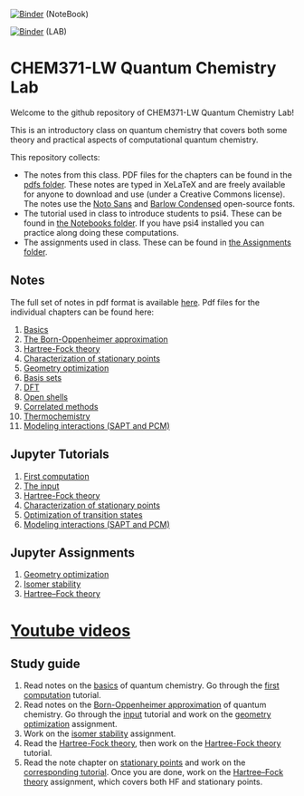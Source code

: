 [![Binder](https://mybinder.org/badge_logo.svg)](https://mybinder.org/v2/gh/yychuang/CHEM371-LW-QuantumChemistryLab/tree/master/HEAD?filepath=index.ipynb) (NoteBook)

[![Binder](https://mybinder.org/badge_logo.svg)](https://mybinder.org/v2/gh/yychuang/CHEM371-LW-QuantumChemistryLab/tree/master/HEAD?urlpath=lab) (LAB)


# CHEM371-LW Quantum Chemistry Lab

Welcome to the github repository of CHEM371-LW Quantum Chemistry Lab!

This is an introductory class on quantum chemistry that covers both some theory and practical aspects of computational quantum chemistry.

This repository collects:
- The notes from this class. PDF files for the chapters can be found in the [pdfs folder](pdfs). These notes are typed in XeLaTeX and are freely available for anyone to download and use (under a Creative Commons license). The notes use the [Noto Sans](https://fonts.google.com/specimen/Noto+Sans) and [Barlow Condensed](https://fonts.google.com/specimen/Barlow+Condensed) open-source fonts.
- The tutorial used in class to introduce students to psi4. These can be found in [the Notebooks folder](Notebooks). If you have psi4 installed you can practice along doing these computations.
- The assignments used in class. These can be found in [the Assignments folder](Assignments).

## Notes
The full set of notes in pdf format is available [here](https://github.com/fevangelista/CHEM371-LW-QuantumChemistryLab/blob/master/pdfs/chem371-notes.pdf). Pdf files for the individual chapters can be found here:
1. [Basics](https://github.com/fevangelista/CHEM371-LW-QuantumChemistryLab/blob/master/pdfs/01-Basics.pdf)
1. [The Born-Oppenheimer approximation](https://github.com/fevangelista/CHEM371-LW-QuantumChemistryLab/blob/master/pdfs/02-BornOppenheimer.pdf)
1. [Hartree-Fock theory](https://github.com/fevangelista/CHEM371-LW-QuantumChemistryLab/blob/master/pdfs/03-Hartree-Fock.pdf)
1. [Characterization of stationary points](https://github.com/fevangelista/CHEM371-LW-QuantumChemistryLab/blob/master/pdfs/04-StationaryPoints.pdf)
1. [Geometry optimization](https://github.com/fevangelista/CHEM371-LW-QuantumChemistryLab/blob/master/pdfs/05-GeometryOptimization.pdf)
1. [Basis sets](https://github.com/fevangelista/CHEM371-LW-QuantumChemistryLab/blob/master/pdfs/06-BasisSets.pdf)
1. [DFT](https://github.com/fevangelista/CHEM371-LW-QuantumChemistryLab/blob/master/pdfs/07-DFT.pdf)
1. [Open shells](https://github.com/fevangelista/CHEM371-LW-QuantumChemistryLab/blob/master/pdfs/08-OpenShells.pdf)
1. [Correlated methods](https://github.com/fevangelista/CHEM371-LW-QuantumChemistryLab/blob/master/pdfs/09-CorrelatedMethods.pdf)
1. [Thermochemistry](https://github.com/fevangelista/CHEM371-LW-QuantumChemistryLab/blob/master/pdfs/10-Thermochemistry.pdf)
1. [Modeling interactions (SAPT and PCM)](https://github.com/fevangelista/CHEM371-LW-QuantumChemistryLab/blob/master/pdfs/11-ModelingInteractions.pdf)

## Jupyter Tutorials
1. [First computation](https://github.com/fevangelista/CHEM371-LW-QuantumChemistryLab/tree/master/Notebooks/00-FirstComputation)
1. [The input](https://github.com/fevangelista/CHEM371-LW-QuantumChemistryLab/tree/master/Notebooks/01-TheInput)
1. [Hartree-Fock theory](https://github.com/fevangelista/CHEM371-LW-QuantumChemistryLab/tree/master/Notebooks/02-HartreeFock)
1. [Characterization of stationary points](https://github.com/fevangelista/CHEM371-LW-QuantumChemistryLab/tree/master/Notebooks/03-StationaryPoints)
1. [Optimization of transition states](https://github.com/fevangelista/CHEM371-LW-QuantumChemistryLab/tree/master/Notebooks/04-GeometryOptimization)
1. [Modeling interactions (SAPT and PCM)](https://github.com/fevangelista/CHEM371-LW-QuantumChemistryLab/tree/master/Notebooks/11-ModelingInteractions)

## Jupyter Assignments
1. [Geometry optimization](https://github.com/fevangelista/CHEM371-LW-QuantumChemistryLab/blob/master/Assignments/01-GeometryOptimization/01-GeoometryOptimization.ipynb)
1. [Isomer stability](https://github.com/fevangelista/CHEM371-LW-QuantumChemistryLab/blob/master/Assignments/02-IsomerStability/02-IsomerStability.ipynb)
1. [Hartree–Fock theory](https://github.com/fevangelista/CHEM371-LW-QuantumChemistryLab/blob/master/Assignments/03-HartreeFockTheory/03-HartreeFockTheory.ipynb)

# [Youtube videos](https://www.youtube.com/watch?v=bzwMcHKlUrI&list=PLECvNEnFI6_sTZpJhgEOT9Yk7UQittasl)

## Study guide
1. Read notes on the [basics](https://github.com/fevangelista/CHEM371-LW-QuantumChemistryLab/blob/master/pdfs/01-Basics.pdf) of quantum chemistry. Go through the [first computation](https://github.com/fevangelista/CHEM371-LW-QuantumChemistryLab/tree/master/Notebooks/00-FirstComputation) tutorial.
1. Read notes on the [Born-Oppenheimer approximation](https://github.com/fevangelista/CHEM371-LW-QuantumChemistryLab/blob/master/pdfs/01-Basics.pdf) of quantum chemistry.  Go through the [input](https://github.com/fevangelista/CHEM371-LW-QuantumChemistryLab/tree/master/Notebooks/01-TheInput) tutorial and work on the [geometry optimization](https://github.com/fevangelista/CHEM371-LW-QuantumChemistryLab/blob/master/Assignments/Assignment-01-GeometryOptimization/Assignment-01-GeoometryOptimization.ipynb) assignment.
1. Work on the [isomer stability](https://github.com/fevangelista/CHEM371-LW-QuantumChemistryLab/blob/master/Assignments/02-IsomerStability/02-IsomerStability.ipynb) assignment.
1. Read the [Hartree-Fock theory](https://github.com/fevangelista/CHEM371-LW-QuantumChemistryLab/blob/master/pdfs/03-Hartree-Fock.pdf), then work on the [Hartree-Fock theory](https://github.com/fevangelista/CHEM371-LW-QuantumChemistryLab/tree/master/Notebooks/02-HartreeFock) tutorial.
1. Read the note chapter on [stationary points](https://github.com/fevangelista/CHEM371-LW-QuantumChemistryLab/tree/master/Notebooks/03-StationaryPoints) and work on the [corresponding tutorial](https://github.com/fevangelista/CHEM371-LW-QuantumChemistryLab/blob/master/pdfs/04-StationaryPoints.pdf). Once you are done, work on the [Hartree–Fock theory](https://github.com/fevangelista/CHEM371-LW-QuantumChemistryLab/blob/master/Assignments/03-HartreeFockTheory/03-HartreeFockTheory.ipynb) assignment, which covers both HF and stationary points.

